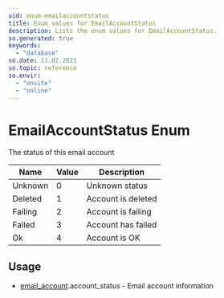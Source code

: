 ```yaml
---
uid: enum-emailaccountstatus
title: Enum values for EmailAccountStatus
description: Lists the enum values for EmailAccountStatus.
so.generated: true
keywords:
  - "database"
so.date: 11.02.2021
so.topic: reference
so.envir:
  - "onsite"
  - "online"
---
```


# EmailAccountStatus Enum

The status of this email account

| Name | Value | Description |
|------|-------|-------------|
|Unknown|0|Unknown status|
|Deleted|1|Account is deleted|
|Failing|2|Account is failing|
|Failed|3|Account has failed|
|Ok|4|Account is OK|

## Usage

* [email_account](../email-account.md).account_status - Email account information

